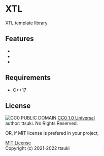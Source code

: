 # XTL

XTL template library

## Features
  - 
  - 
  - 

## Requirements
  - C++17

## License

![CC0 PUBLIC DOMAIN](https://mirrors.creativecommons.org/presskit/buttons/88x31/svg/cc-zero.svg) 
[CC0 1.0 Universal](LICENSE.md)  
author: ttsuki. No Rights Reserved.  

OR, if MIT license is prefered in your project,

[MIT License](LICENSE.MIT.md)  
Copyright (c) 2021-2022 ttsuki  

